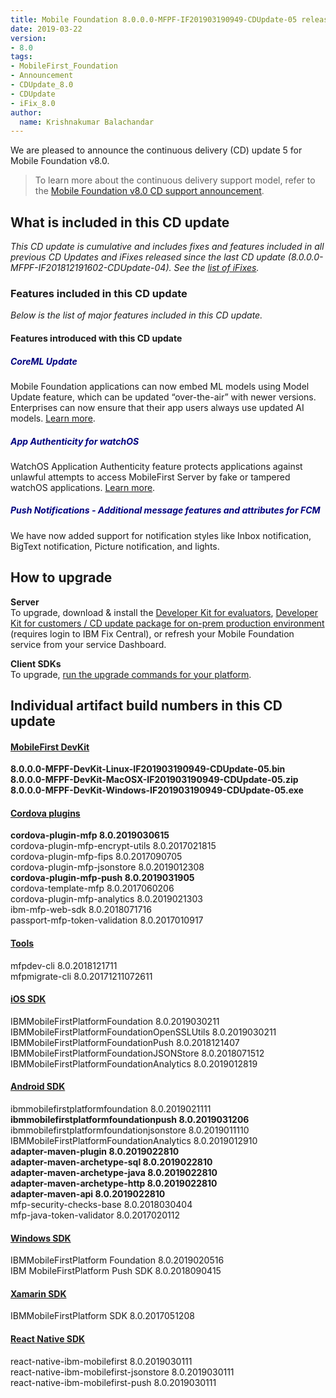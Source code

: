 ```yaml
---
title: Mobile Foundation 8.0.0.0-MFPF-IF201903190949-CDUpdate-05 released
date: 2019-03-22
version:
- 8.0
tags:
- MobileFirst_Foundation
- Announcement
- CDUpdate_8.0
- CDUpdate
- iFix_8.0
author:
  name: Krishnakumar Balachandar
---
```

We are pleased to announce the continuous delivery (CD) update 5 for Mobile Foundation v8.0.

>To learn more about the continuous delivery support model, refer to the [Mobile Foundation v8.0 CD support announcement](https://www-01.ibm.com/common/ssi/ShowDoc.wss?docURL=/common/ssi/rep_ca/0/897/ENUS217-390/index.html&request_locale=en).


## What is included in this CD update
*This CD update is cumulative and includes fixes and features included in all previous CD Updates and iFixes released since the last CD update (8.0.0.0-MFPF-IF201812191602-CDUpdate-04). See the [list of iFixes](https://mobilefirstplatform.ibmcloud.com/blog/2018/05/18/8-0-master-ifix-release/).*

### Features included in this CD update
*Below is the list of major features included in this CD update.*

#### Features introduced with this CD update
>
##### <span style="color:NAVY">**CoreML Update**</span>
>
Mobile Foundation applications can now embed ML models using Model Update feature, which can be updated “over-the-air” with newer versions. Enterprises can now  ensure that their app users always use updated AI models. [Learn more]({{site.baseurl}}/tutorials/en/foundation/8.0/application-development/model-update/).
>
##### <span style="color:NAVY">**App Authenticity for watchOS**</span>
>
WatchOS Application Authenticity feature protects applications against unlawful attempts to access MobileFirst Server by fake or tampered watchOS applications. [Learn more]({{site.baseurl}}/tutorials/en/foundation/8.0/application-development/watchos/).
>
##### <span style="color:NAVY">**Push Notifications - Additional message features and attributes for FCM**</span>
>
We have now added support for notification styles like Inbox notification, BigText notification, Picture notification, and lights.
>

## How to upgrade
**Server**  
To upgrade, download &amp; install the [Developer Kit for evaluators]({{site.baseurl}}/downloads/), [Developer Kit for customers / CD update package for on-prem production environment](http://www.ibm.com/support/fixcentral/quickorder?product=ibm%2FOther+software%2FIBM+MobileFirst+Platform+Foundation&fixids=8.0.0.0-MFPF-IF201812191602-CDUpdate-04&source=SAR) (requires login to IBM Fix Central), or refresh your Mobile Foundation service from your service Dashboard.

**Client SDKs**  
To upgrade, [run the upgrade commands for your platform]({{site.baseurl}}/tutorials/en/foundation/8.0/application-development/sdk/).


## Individual artifact build numbers in this CD update

<div class="panel-group accordion" id="mfp-component-builds" role="tablist">
    <div class="panel panel-default">
        <div class="panel-heading" role="tab" id="mfp-devkit">
            <h4 class="panel-title">
                <a role="button" data-toggle="collapse" data-parent="#mfp-component-builds" href="#collapse-mfp-devkit" aria-expanded="true" aria-controls="collapse-mfp-devkit"><b>MobileFirst DevKit</b></a>
            </h4>
        </div>
        <div id="collapse-mfp-devkit" class="panel-collapse collapse" role="tabpanel" aria-labelledby="mfp-devkit">
            <div class="panel-body">
                  <b>8.0.0.0-MFPF-DevKit-Linux-IF201903190949-CDUpdate-05.bin</b><br/>
                  <b>8.0.0.0-MFPF-DevKit-MacOSX-IF201903190949-CDUpdate-05.zip</b><br/>
                  <b>8.0.0.0-MFPF-DevKit-Windows-IF201903190949-CDUpdate-05.exe</b><br/>
            </div>
        </div>      
    </div>
    <div class="panel panel-default">
        <div class="panel-heading" role="tab" id="cordova-plugins">
            <h4 class="panel-title">
                <a role="button" data-toggle="collapse" data-parent="#mfp-component-builds" href="#collapse-cordova-plugins" aria-expanded="true" aria-controls="collapse-cordova-plugins"><b>Cordova plugins</b></a>
            </h4>
        </div>
        <div id="collapse-cordova-plugins" class="panel-collapse collapse" role="tabpanel" aria-labelledby="cordova-plugins">
            <div class="panel-body">
                  <b>cordova-plugin-mfp              8.0.2019030615</b><br/>
                  cordova-plugin-mfp-encrypt-utils   8.0.2017021815<br/>
                  cordova-plugin-mfp-fips            8.0.2017090705<br/>
                  cordova-plugin-mfp-jsonstore       8.0.2019012308<br/>
                  <b>cordova-plugin-mfp-push             8.0.2019031905</b><br/>
                  cordova-template-mfp               8.0.2017060206<br/>
                  cordova-plugin-mfp-analytics         8.0.2019021303<br/>
                  ibm-mfp-web-sdk                    8.0.2018071716<br/>
                  passport-mfp-token-validation      8.0.2017010917<br/>
            </div>
        </div>      
    </div>
    <div class="panel panel-default">
        <div class="panel-heading" role="tab" id="tools">
            <h4 class="panel-title">
                <a role="button" data-toggle="collapse" data-parent="#mfp-component-builds" href="#collapse-tools" aria-expanded="true" aria-controls="collapse-tools">Tools</a>
            </h4>
        </div>
        <div id="collapse-tools" class="panel-collapse collapse" role="tabpanel" aria-labelledby="tools">
            <div class="panel-body">
                  mfpdev-cli 8.0.2018121711<br/>
                  mfpmigrate-cli 8.0.20171211072611<br/>
            </div>
        </div>      
    </div>
    <div class="panel panel-default">
        <div class="panel-heading" role="tab" id="ios-sdk">
            <h4 class="panel-title">
                <a role="button" data-toggle="collapse" data-parent="#mfp-component-builds" href="#collapse-ios-sdk" aria-expanded="true" aria-controls="collapse-ios-sdk">iOS SDK</a>
            </h4>
        </div>
        <div id="collapse-ios-sdk" class="panel-collapse collapse" role="tabpanel" aria-labelledby="ios-sdk">
            <div class="panel-body">
                    IBMMobileFirstPlatformFoundation             8.0.2019030211<br/>
                    IBMMobileFirstPlatformFoundationOpenSSLUtils 8.0.2019030211<br/>
                    IBMMobileFirstPlatformFoundationPush         8.0.2018121407<br/>
                    IBMMobileFirstPlatformFoundationJSONStore    8.0.2018071512<br/>
                    IBMMobileFirstPlatformFoundationAnalytics               8.0.2019012819<br/>
            </div>
        </div>      
    </div>
    <div class="panel panel-default">
        <div class="panel-heading" role="tab" id="android-sdk">
            <h4 class="panel-title">
                <a role="button" data-toggle="collapse" data-parent="#mfp-component-builds" href="#collapse-android-sdk" aria-expanded="true" aria-controls="collapse-android-sdk"><b>Android SDK</b></a>
            </h4>
        </div>
        <div id="collapse-android-sdk" class="panel-collapse collapse" role="tabpanel" aria-labelledby="android-sdk">
            <div class="panel-body">
                    ibmmobilefirstplatformfoundation   8.0.2019021111<br/>
                    <b>ibmmobilefirstplatformfoundationpush            8.0.2019031206</b><br/>
                    ibmmobilefirstplatformfoundationjsonstore       8.0.2019011110<br/>
                    IBMMobileFirstPlatformFoundationAnalytics   8.0.2019012910<br/>
                    <b>adapter-maven-plugin              8.0.2019022810</b><br/>
                    <b>adapter-maven-archetype-sql       8.0.2019022810</b><br/>
                    <b>adapter-maven-archetype-java      8.0.2019022810</b><br/>
                    <b>adapter-maven-archetype-http      8.0.2019022810</b><br/>
                    <b>adapter-maven-api                 8.0.2019022810</b><br/>
                    mfp-security-checks-base          8.0.2018030404<br/>
                    mfp-java-token-validator          8.0.2017020112<br/>
            </div>
        </div>      
    </div>
    <div class="panel panel-default">
        <div class="panel-heading" role="tab" id="win-sdk">
            <h4 class="panel-title">
                <a role="button" data-toggle="collapse" data-parent="#mfp-component-builds" href="#collapse-win-sdk" aria-expanded="true" aria-controls="collapse-win-sdk">Windows SDK</a>
            </h4>
        </div>
        <div id="collapse-win-sdk" class="panel-collapse collapse" role="tabpanel" aria-labelledby="win-sdk">
            <div class="panel-body">
                    IBMMobileFirstPlatform Foundation 8.0.2019020516<br/>
                    IBM MobileFirstPlatform Push SDK  8.0.2018090415<br/>
            </div>
        </div>      
    </div>
    <div class="panel panel-default">
        <div class="panel-heading" role="tab" id="xamarin-sdk">
            <h4 class="panel-title">
                <a role="button" data-toggle="collapse" data-parent="#mfp-component-builds" href="#collapse-xamarin-sdk" aria-expanded="true" aria-controls="collapse-xamarin-sdk">Xamarin SDK</a>
            </h4>
        </div>
        <div id="collapse-xamarin-sdk" class="panel-collapse collapse" role="tabpanel" aria-labelledby="xamarin-sdk">
            <div class="panel-body">
                    IBMMobileFirstPlatform SDK 8.0.2017051208<br/>
            </div>
        </div>      
    </div>
    <div class="panel panel-default">
        <div class="panel-heading" role="tab" id="reactnative-sdk">
            <h4 class="panel-title">
                <a role="button" data-toggle="collapse" data-parent="#mfp-component-builds" href="#collapse-reactnative-sdk" aria-expanded="true" aria-controls="collapse-reactnative-sdk">React Native SDK</a>
            </h4>
        </div>
        <div id="collapse-reactnative-sdk" class="panel-collapse collapse" role="tabpanel" aria-labelledby="reactnative-sdk">
            <div class="panel-body">
                    react-native-ibm-mobilefirst 8.0.2019030111<br/>
                    react-native-ibm-mobilefirst-jsonstore 8.0.2019030111<br/>
                    react-native-ibm-mobilefirst-push      8.0.2019030111<br/>
            </div>
        </div>        
    </div>
  </div>        
